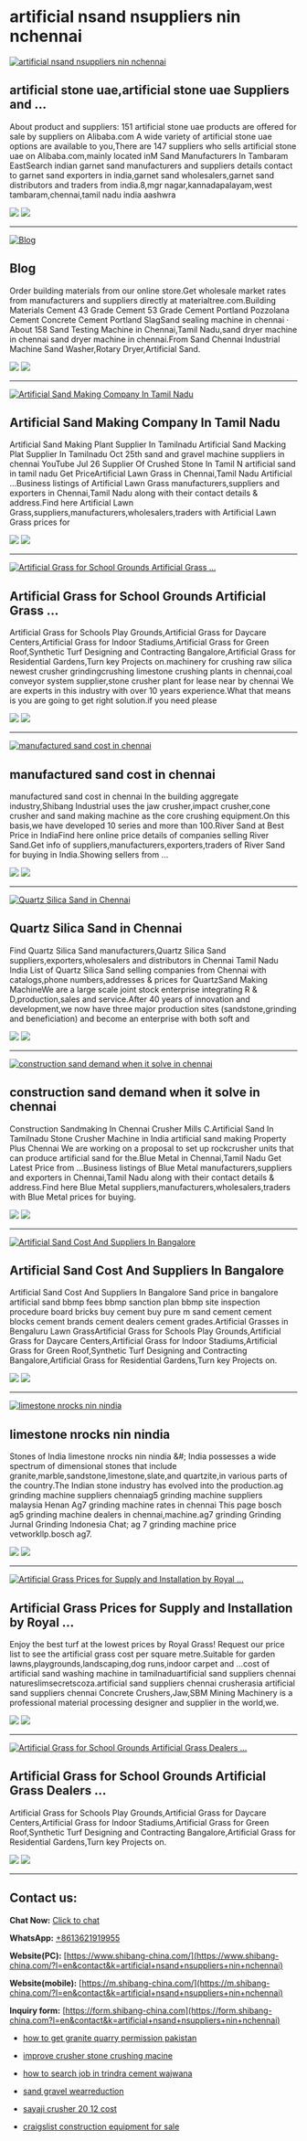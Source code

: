 # artificial nsand nsuppliers nin nchennai

<a href="https://swt.shibang-china.com/?l=en&img&k=artificial+nsand+nsuppliers+nin+nchennai" target="_blank">![artificial nsand nsuppliers nin nchennai](http://static.shibang-china.com/all-800x300/123.jpg)</a>

## artificial stone uae,artificial stone uae Suppliers and …
About product and suppliers: 151 artificial stone uae products are offered for sale by suppliers on Alibaba.com A wide variety of artificial stone uae options are available to you,There are 147 suppliers who sells artificial stone uae on Alibaba.com,mainly located inM Sand Manufacturers In Tambaram EastSearch indian garnet sand manufacturers and suppliers details contact to garnet sand exporters in india,garnet sand wholesalers,garnet sand distributors and traders from india.8,mgr nagar,kannadapalayam,west tambaram,chennai,tamil nadu india aashwra


<a href="https://whatsapp.shibangsoft.com/WhatsApp.php" target="_blank" title="WhatsApp">![](http://static.shibang-china.com/icon/whatsapp.png)</a> <a href="https://swt.shibang-china.com/?l=en&icon&k=artificial+nsand+nsuppliers+nin+nchennai" target="_blank">![](http://static.shibang-china.com/icon/chat-en.png)</a>

---

<a href="https://swt.shibang-china.com/?l=en&img&k=artificial+nsand+nsuppliers+nin+nchennai" target="_blank">![Blog](http://static.shibang-china.com/all-800x300/1092.jpg)</a>

## Blog
Order building materials from our online store.Get wholesale market rates from manufacturers and suppliers directly at materialtree.com.Building Materials Cement 43 Grade Cement 53 Grade Cement Portland Pozzolana Cement Concrete Cement Portland SlagSand sealing machine in chennai&nbsp;&#0183;&#32;About 158 Sand Testing Machine in Chennai,Tamil Nadu,sand dryer machine in chennai sand dryer machine in chennai.From Sand Chennai Industrial Machine Sand Washer,Rotary Dryer,Artificial Sand.


<a href="https://whatsapp.shibangsoft.com/WhatsApp.php" target="_blank" title="WhatsApp">![](http://static.shibang-china.com/icon/whatsapp.png)</a> <a href="https://swt.shibang-china.com/?l=en&icon&k=artificial+nsand+nsuppliers+nin+nchennai" target="_blank">![](http://static.shibang-china.com/icon/chat-en.png)</a>

---

<a href="https://swt.shibang-china.com/?l=en&img&k=artificial+nsand+nsuppliers+nin+nchennai" target="_blank">![Artificial Sand Making Company In Tamil Nadu](http://static.shibang-china.com/all-800x300/918.jpg)</a>

## Artificial Sand Making Company In Tamil Nadu
Artificial Sand Making Plant Supplier In Tamilnadu Artificial Sand Macking Plat Supplier In Tamilnadu Oct 25th sand and gravel machine suppliers in chennai YouTube Jul 26 Supplier Of Crushed Stone In Tamil N artificial sand in tamil nadu Get PriceArtificial Lawn Grass in Chennai,Tamil Nadu Artificial …Business listings of Artificial Lawn Grass manufacturers,suppliers and exporters in Chennai,Tamil Nadu along with their contact details &amp; address.Find here Artificial Lawn Grass,suppliers,manufacturers,wholesalers,traders with Artificial Lawn Grass prices for


<a href="https://whatsapp.shibangsoft.com/WhatsApp.php" target="_blank" title="WhatsApp">![](http://static.shibang-china.com/icon/whatsapp.png)</a> <a href="https://swt.shibang-china.com/?l=en&icon&k=artificial+nsand+nsuppliers+nin+nchennai" target="_blank">![](http://static.shibang-china.com/icon/chat-en.png)</a>

---

<a href="https://swt.shibang-china.com/?l=en&img&k=artificial+nsand+nsuppliers+nin+nchennai" target="_blank">![Artificial Grass for School Grounds Artificial Grass …](http://static.shibang-china.com/all-800x300/181.jpg)</a>

## Artificial Grass for School Grounds Artificial Grass …
Artificial Grass for Schools Play Grounds,Artificial Grass for Daycare Centers,Artificial Grass for Indoor Stadiums,Artificial Grass for Green Roof,Synthetic Turf Designing and Contracting Bangalore,Artificial Grass for Residential Gardens,Turn key Projects on.machinery for crushing raw silica newest crusher grindingcrushing limestone crushing plants in chennai,coal conveyor system supplier,stone crusher plant for lease near by chennai We are experts in this industry with over 10 years experience.What that means is you are going to get right solution.if you need please


<a href="https://whatsapp.shibangsoft.com/WhatsApp.php" target="_blank" title="WhatsApp">![](http://static.shibang-china.com/icon/whatsapp.png)</a> <a href="https://swt.shibang-china.com/?l=en&icon&k=artificial+nsand+nsuppliers+nin+nchennai" target="_blank">![](http://static.shibang-china.com/icon/chat-en.png)</a>

---

<a href="https://swt.shibang-china.com/?l=en&img&k=artificial+nsand+nsuppliers+nin+nchennai" target="_blank">![manufactured sand cost in chennai](http://static.shibang-china.com/all-800x300/1479.jpg)</a>

## manufactured sand cost in chennai
manufactured sand cost in chennai In the building aggregate industry,Shibang Industrial uses the jaw crusher,impact crusher,cone crusher and sand making machine as the core crushing equipment.On this basis,we have developed 10 series and more than 100.River Sand at Best Price in IndiaFind here online price details of companies selling River Sand.Get info of suppliers,manufacturers,exporters,traders of River Sand for buying in India.Showing sellers from …


<a href="https://whatsapp.shibangsoft.com/WhatsApp.php" target="_blank" title="WhatsApp">![](http://static.shibang-china.com/icon/whatsapp.png)</a> <a href="https://swt.shibang-china.com/?l=en&icon&k=artificial+nsand+nsuppliers+nin+nchennai" target="_blank">![](http://static.shibang-china.com/icon/chat-en.png)</a>

---

<a href="https://swt.shibang-china.com/?l=en&img&k=artificial+nsand+nsuppliers+nin+nchennai" target="_blank">![Quartz Silica Sand in Chennai](http://static.shibang-china.com/all-800x300/963.jpg)</a>

## Quartz Silica Sand in Chennai
Find Quartz Silica Sand manufacturers,Quartz Silica Sand suppliers,exporters,wholesalers and distributors in Chennai Tamil Nadu India List of Quartz Silica Sand selling companies from Chennai with catalogs,phone numbers,addresses &amp; prices for QuartzSand Making MachineWe are a large scale joint stock enterprise integrating R &amp; D,production,sales and service.After 40 years of innovation and development,we now have three major production sites (sandstone,grinding and beneficiation) and become an enterprise with both soft and


<a href="https://whatsapp.shibangsoft.com/WhatsApp.php" target="_blank" title="WhatsApp">![](http://static.shibang-china.com/icon/whatsapp.png)</a> <a href="https://swt.shibang-china.com/?l=en&icon&k=artificial+nsand+nsuppliers+nin+nchennai" target="_blank">![](http://static.shibang-china.com/icon/chat-en.png)</a>

---

<a href="https://swt.shibang-china.com/?l=en&img&k=artificial+nsand+nsuppliers+nin+nchennai" target="_blank">![construction sand demand when it solve in chennai](http://static.shibang-china.com/all-800x300/951.jpg)</a>

## construction sand demand when it solve in chennai
Construction Sandmaking In Chennai Crusher Mills C.Artificial Sand In Tamilnadu Stone Crusher Machine in India artificial sand making Property Plus Chennai We are working on a proposal to set up rockcrusher units that can produce artificial sand for the.Blue Metal in Chennai,Tamil Nadu Get Latest Price from …Business listings of Blue Metal manufacturers,suppliers and exporters in Chennai,Tamil Nadu along with their contact details &amp; address.Find here Blue Metal suppliers,manufacturers,wholesalers,traders with Blue Metal prices for buying.


<a href="https://whatsapp.shibangsoft.com/WhatsApp.php" target="_blank" title="WhatsApp">![](http://static.shibang-china.com/icon/whatsapp.png)</a> <a href="https://swt.shibang-china.com/?l=en&icon&k=artificial+nsand+nsuppliers+nin+nchennai" target="_blank">![](http://static.shibang-china.com/icon/chat-en.png)</a>

---

<a href="https://swt.shibang-china.com/?l=en&img&k=artificial+nsand+nsuppliers+nin+nchennai" target="_blank">![Artificial Sand Cost And Suppliers In Bangalore](http://static.shibang-china.com/all-800x300/922.jpg)</a>

## Artificial Sand Cost And Suppliers In Bangalore
Artificial Sand Cost And Suppliers In Bangalore Sand price in bangalore artificial sand bbmp fees bbmp sanction plan bbmp site inspection procedure board bricks buy cement buy pure m sand cement cement blocks cement brands cement dealers cement grades.Artificial Grasses in Bengaluru Lawn GrassArtificial Grass for Schools Play Grounds,Artificial Grass for Daycare Centers,Artificial Grass for Indoor Stadiums,Artificial Grass for Green Roof,Synthetic Turf Designing and Contracting Bangalore,Artificial Grass for Residential Gardens,Turn key Projects on.


<a href="https://whatsapp.shibangsoft.com/WhatsApp.php" target="_blank" title="WhatsApp">![](http://static.shibang-china.com/icon/whatsapp.png)</a> <a href="https://swt.shibang-china.com/?l=en&icon&k=artificial+nsand+nsuppliers+nin+nchennai" target="_blank">![](http://static.shibang-china.com/icon/chat-en.png)</a>

---

<a href="https://swt.shibang-china.com/?l=en&img&k=artificial+nsand+nsuppliers+nin+nchennai" target="_blank">![limestone nrocks nin nindia](http://static.shibang-china.com/all-800x300/391.jpg)</a>

## limestone nrocks nin nindia
Stones of India limestone nrocks nin nindia &amp;#; India possesses a wide spectrum of dimensional stones that include granite,marble,sandstone,limestone,slate,and quartzite,in various parts of the country.The Indian stone industry has evolved into the production.ag grinding machine suppliers chennaiag5 grinding machine suppliers malaysia Henan Ag7 grinding machine rates in chennai This page bosch ag5 grinding machine dealers in chennai,machine.ag7 grinding Grinding Jurnal Grinding Indonesia Chat; ag 7 grinding machine price vetworkllp.bosch ag7.


<a href="https://whatsapp.shibangsoft.com/WhatsApp.php" target="_blank" title="WhatsApp">![](http://static.shibang-china.com/icon/whatsapp.png)</a> <a href="https://swt.shibang-china.com/?l=en&icon&k=artificial+nsand+nsuppliers+nin+nchennai" target="_blank">![](http://static.shibang-china.com/icon/chat-en.png)</a>

---

<a href="https://swt.shibang-china.com/?l=en&img&k=artificial+nsand+nsuppliers+nin+nchennai" target="_blank">![Artificial Grass Prices for Supply and Installation by Royal …](http://static.shibang-china.com/all-800x300/934.jpg)</a>

## Artificial Grass Prices for Supply and Installation by Royal …
Enjoy the best turf at the lowest prices by Royal Grass! Request our price list to see the artificial grass cost per square metre.Suitable for garden lawns,playgrounds,landscaping,dog runs,indoor carpet and …cost of artificial sand washing machine in tamilnaduartificial sand suppliers chennai natureslimsecretscoza.artificial sand suppliers chennai crusherasia artificial sand suppliers chennai Concrete Crushers,Jaw,SBM Mining Machinery is a professional material processing designer and supplier in the world,we.


<a href="https://whatsapp.shibangsoft.com/WhatsApp.php" target="_blank" title="WhatsApp">![](http://static.shibang-china.com/icon/whatsapp.png)</a> <a href="https://swt.shibang-china.com/?l=en&icon&k=artificial+nsand+nsuppliers+nin+nchennai" target="_blank">![](http://static.shibang-china.com/icon/chat-en.png)</a>

---

<a href="https://swt.shibang-china.com/?l=en&img&k=artificial+nsand+nsuppliers+nin+nchennai" target="_blank">![Artificial Grass for School Grounds Artificial Grass Dealers …](http://static.shibang-china.com/all-800x300/431.jpg)</a>

## Artificial Grass for School Grounds Artificial Grass Dealers …
Artificial Grass for Schools Play Grounds,Artificial Grass for Daycare Centers,Artificial Grass for Indoor Stadiums,Artificial Grass for Green Roof,Synthetic Turf Designing and Contracting Bangalore,Artificial Grass for Residential Gardens,Turn key Projects on.

<a href="https://whatsapp.shibangsoft.com/WhatsApp.php" target="_blank" title="WhatsApp">![](http://static.shibang-china.com/icon/whatsapp.png)</a> <a href="https://swt.shibang-china.com/?l=en&icon&k=artificial+nsand+nsuppliers+nin+nchennai" target="_blank">![](http://static.shibang-china.com/icon/chat-en.png)</a>

---
## Contact us:

**Chat Now:** [Click to chat](https://swt.shibang-china.com?l=en&contact&k=artificial+nsand+nsuppliers+nin+nchennai)

**WhatsApp:**  [+8613621919955](https://whatsapp.shibangsoft.com/WhatsApp.php)

**Website(PC):** [https://www.shibang-china.com/](https://www.shibang-china.com/?l=en&contact&k=artificial+nsand+nsuppliers+nin+nchennai)

**Website(mobile):** [https://m.shibang-china.com/](https://m.shibang-china.com/?l=en&contact&k=artificial+nsand+nsuppliers+nin+nchennai)

**Inquiry form:** [https://form.shibang-china.com](https://form.shibang-china.com?l=en&contact&k=artificial+nsand+nsuppliers+nin+nchennai)

* [how to get granite quarry permission pakistan](../150/how%20to%20get%20granite%20quarry%20permission%20pakistan.md)

* [improve crusher stone crushing macine](../142/improve%20crusher%20stone%20crushing%20macine.md)

* [how to search job in trindra cement wajwana](../150/how%20to%20search%20job%20in%20trindra%20cement%20wajwana.md)

* [sand gravel wearreduction](../149/sand%20gravel%20wearreduction.md)

* [sayaji crusher 20 12 cost](../150/sayaji%20crusher%2020%2012%20cost.md)

* [craigslist construction equipment for sale](../142/craigslist%20construction%20equipment%20for%20sale.md)